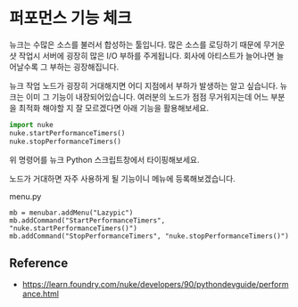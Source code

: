 # 퍼포먼스 기능 체크

뉴크는 수많은 소스를 불러서 합성하는 툴입니다.
많은 소스를 로딩하기 때문에 무거운 샷 작업시 서버에 굉장히 많은 I/O 부하를 주게됩니다.
회사에 아티스트가 늘어나면 늘어날수록 그 부하는 굉장해집니다.

뉴크 작업 노드가 굉장히 거대해지면 어디 지점에서 부하가 발생하는 알고 싶습니다.
뉴크는 이미 그 기능이 내장되어있습니다.
여러분의 노드가 점점 무거워지는데 어느 부분을 최적화 해야할 지 잘 모르겠다면 아래 기능을 활용해보세요.

```python
import nuke
nuke.startPerformanceTimers()
nuke.stopPerformanceTimers()
```

위 명령어를 뉴크 Python 스크립트창에서 타이핑해보세요.

노드가 거대하면 자주 사용하게 될 기능이니 메뉴에 등록해보겠습니다.

menu.py
```
mb = menubar.addMenu("Lazypic")
mb.addCommand("StartPerformanceTimers", "nuke.startPerformanceTimers()")
mb.addCommand("StopPerformanceTimers", "nuke.stopPerformanceTimers()")
```

## Reference
- https://learn.foundry.com/nuke/developers/90/pythondevguide/performance.html